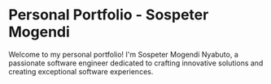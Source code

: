 # Personal Portfolio - Sospeter Mogendi

Welcome to my personal portfolio! I'm Sospeter Mogendi Nyabuto, a passionate software engineer dedicated to crafting innovative solutions and creating exceptional software experiences.
